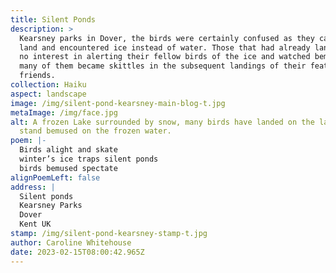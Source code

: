 ```yaml
---
title: Silent Ponds
description: >
  Kearsney parks in Dover, the birds were certainly confused as they came into
  land and encountered ice instead of water. Those that had already landed had
  no interest in alerting their fellow birds of the ice and watched bemused as
  many of them became skittles in the subsequent landings of their feathered
  friends.
collection: Haiku
aspect: landscape
image: /img/silent-pond-kearsney-main-blog-t.jpg
metaImage: /img/face.jpg
alt: A frozen Lake surrounded by snow, many birds have landed on the lake and
  stand bemused on the frozen water.
poem: |-
  Birds alight and skate
  winter’s ice traps silent ponds
  birds bemused spectate
alignPoemLeft: false
address: |
  Silent ponds
  Kearsney Parks 
  Dover
  Kent UK
stamp: /img/silent-pond-kearsney-stamp-t.jpg
author: Caroline Whitehouse
date: 2023-02-15T08:00:42.965Z
---
```

